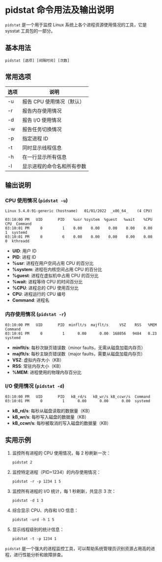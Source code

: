 # pidstat 命令用法及输出说明

`pidstat` 是一个用于监控 Linux 系统上各个进程资源使用情况的工具，它是 sysstat 工具包的一部分。

## 基本用法

```
pidstat [选项] [间隔时间] [次数]
```

## 常用选项

| 选项 | 说明 |
|------|------|
| -u   | 报告 CPU 使用情况（默认） |
| -r   | 报告内存使用情况 |
| -d   | 报告 I/O 使用情况 |
| -w   | 报告任务切换情况 |
| -p   | 指定进程 ID |
| -t   | 同时显示线程信息 |
| -h   | 在一行显示所有信息 |
| -l   | 显示进程的命令名和所有参数 |

## 输出说明

### CPU 使用情况 (`pidstat -u`)

```
Linux 5.4.0-91-generic (hostname) 	01/01/2022 	_x86_64_	(4 CPU)

03:10:00 PM   UID       PID    %usr %system  %guest   %wait    %CPU   CPU  Command
03:10:01 PM     0         1    0.00    0.00    0.00    0.00    0.00     1  systemd
03:10:01 PM     0         6    0.00    0.00    0.00    0.00    0.00     0  kthreadd
```

- **UID**: 用户 ID
- **PID**: 进程 ID
- **%usr**: 进程在用户空间占用 CPU 的百分比
- **%system**: 进程在内核空间占用 CPU 的百分比
- **%guest**: 进程在虚拟机中占用 CPU 的百分比
- **%wait**: 进程等待 CPU 的时间百分比
- **%CPU**: 进程总的 CPU 使用百分比
- **CPU**: 进程运行的 CPU 编号
- **Command**: 进程名

### 内存使用情况 (`pidstat -r`)

```
03:10:00 PM   UID       PID  minflt/s  majflt/s     VSZ    RSS   %MEM  Command
03:10:01 PM     0         1      0.00      0.00  168056   9484   0.23  systemd
```

- **minflt/s**: 每秒次缺页错误数（minor faults，无需从磁盘加载内存页）
- **majflt/s**: 每秒主缺页错误数（major faults，需要从磁盘加载内存页）
- **VSZ**: 虚拟内存大小（KB）
- **RSS**: 常驻内存大小（KB）
- **%MEM**: 进程使用的物理内存百分比

### I/O 使用情况 (`pidstat -d`)

```
03:10:00 PM   UID       PID   kB_rd/s   kB_wr/s kB_ccwr/s  Command
03:10:01 PM     0         1      0.00      0.00      0.00  systemd
```

- **kB_rd/s**: 每秒从磁盘读取的数据量（KB）
- **kB_wr/s**: 每秒写入磁盘的数据量（KB）
- **kB_ccwr/s**: 每秒被取消的写入磁盘的数据量（KB）

## 实用示例

1. 监控所有进程的 CPU 使用情况，每 2 秒刷新一次：
   ```
   pidstat 2
   ```

2. 监控特定进程（PID=1234）的内存使用情况：
   ```
   pidstat -r -p 1234 1 5
   ```

3. 监控所有进程的 I/O 统计，每 1 秒刷新，共显示 3 次：
   ```
   pidstat -d 1 3
   ```

4. 综合显示 CPU、内存和 I/O 信息：
   ```
   pidstat -urd -h 1 5
   ```

5. 显示线程级别的统计信息：
   ```
   pidstat -t -p 1234 1
   ```

`pidstat` 是一个强大的进程监控工具，可以帮助系统管理员识别资源占用高的进程，进行性能分析和故障排查。
